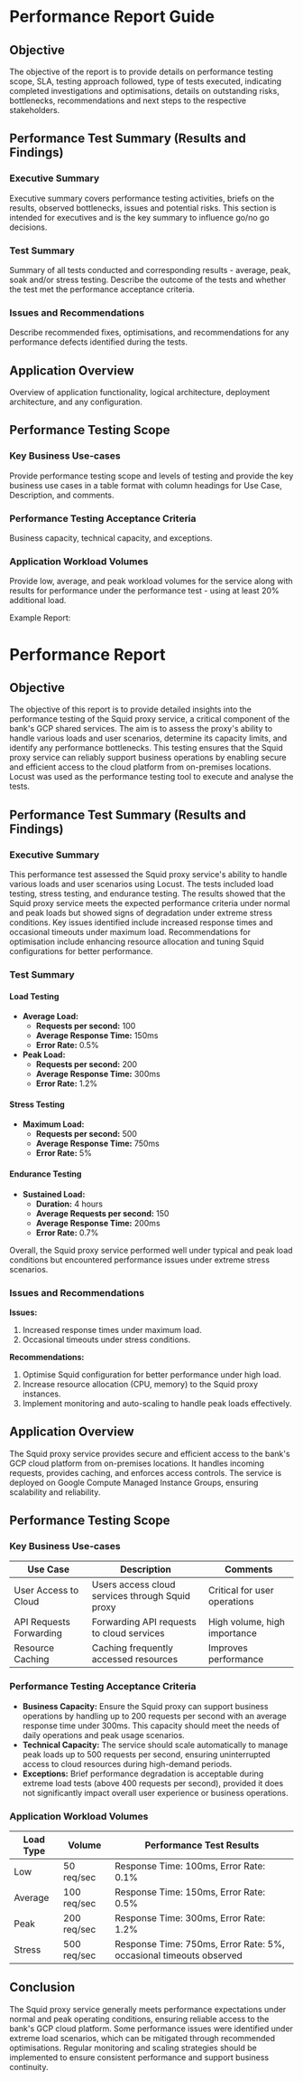 # Performance Report Guide

## Objective 

The objective of the report is to provide details on performance testing scope, SLA, testing approach followed, type of tests executed, indicating completed investigations and optimisations, details on outstanding risks, bottlenecks, recommendations and next steps to the respective stakeholders. 

## Performance Test Summary (Results and Findings)

### Executive Summary 

Executive summary covers performance testing activities, briefs on the results, observed bottlenecks, issues and potential risks. This section is intended for executives and is the key summary to influence go/no go decisions. 


### Test Summary 

Summary of all tests conducted and corresponding results - average, peak, soak and/or stress testing. Describe the outcome of the tests and whether the test met the performance acceptance criteria. 


### Issues and Recommendations 

Describe recommended fixes, optimisations, and recommendations for any performance defects identified during the tests. 

## Application Overview 

Overview of application functionality, logical architecture, deployment architecture, and any configuration. 

## Performance Testing Scope

### Key Business Use-cases

Provide performance testing scope and levels of testing and provide the key business use cases in a table format with column headings for Use Case, Description, and comments. 

### Performance Testing Acceptance Criteria 

Business capacity, technical capacity, and exceptions. 


### Application Workload Volumes

Provide low, average, and peak workload volumes for the service along with results for performance under the performance test - using at least 20% additional load. 

Example Report: 

# Performance Report

## Objective

The objective of this report is to provide detailed insights into the performance testing of the Squid proxy service, a critical component of the bank's GCP shared services. The aim is to assess the proxy's ability to handle various loads and user scenarios, determine its capacity limits, and identify any performance bottlenecks. This testing ensures that the Squid proxy service can reliably support business operations by enabling secure and efficient access to the cloud platform from on-premises locations. Locust was used as the performance testing tool to execute and analyse the tests.

## Performance Test Summary (Results and Findings)

### Executive Summary

This performance test assessed the Squid proxy service's ability to handle various loads and user scenarios using Locust. The tests included load testing, stress testing, and endurance testing. The results showed that the Squid proxy service meets the expected performance criteria under normal and peak loads but showed signs of degradation under extreme stress conditions. Key issues identified include increased response times and occasional timeouts under maximum load. Recommendations for optimisation include enhancing resource allocation and tuning Squid configurations for better performance.

### Test Summary

#### Load Testing
- **Average Load:** 
  - **Requests per second:** 100
  - **Average Response Time:** 150ms
  - **Error Rate:** 0.5%
- **Peak Load:** 
  - **Requests per second:** 200
  - **Average Response Time:** 300ms
  - **Error Rate:** 1.2%

#### Stress Testing
- **Maximum Load:**
  - **Requests per second:** 500
  - **Average Response Time:** 750ms
  - **Error Rate:** 5%

#### Endurance Testing
- **Sustained Load:**
  - **Duration:** 4 hours
  - **Average Requests per second:** 150
  - **Average Response Time:** 200ms
  - **Error Rate:** 0.7%

Overall, the Squid proxy service performed well under typical and peak load conditions but encountered performance issues under extreme stress scenarios.

### Issues and Recommendations

**Issues:**
1. Increased response times under maximum load.
2. Occasional timeouts under stress conditions.

**Recommendations:**
1. Optimise Squid configuration for better performance under high load.
2. Increase resource allocation (CPU, memory) to the Squid proxy instances.
3. Implement monitoring and auto-scaling to handle peak loads effectively.

## Application Overview

The Squid proxy service provides secure and efficient access to the bank's GCP cloud platform from on-premises locations. It handles incoming requests, provides caching, and enforces access controls. The service is deployed on Google Compute Managed Instance Groups, ensuring scalability and reliability.

## Performance Testing Scope

### Key Business Use-cases

| Use Case                   | Description                                                                 | Comments                     |
|----------------------------|-----------------------------------------------------------------------------|------------------------------|
| User Access to Cloud       | Users access cloud services through Squid proxy                             | Critical for user operations |
| API Requests Forwarding    | Forwarding API requests to cloud services                                   | High volume, high importance |
| Resource Caching           | Caching frequently accessed resources                                       | Improves performance         |

### Performance Testing Acceptance Criteria

- **Business Capacity:** Ensure the Squid proxy can support business operations by handling up to 200 requests per second with an average response time under 300ms. This capacity should meet the needs of daily operations and peak usage scenarios.
- **Technical Capacity:** The service should scale automatically to manage peak loads up to 500 requests per second, ensuring uninterrupted access to cloud resources during high-demand periods.
- **Exceptions:** Brief performance degradation is acceptable during extreme load tests (above 400 requests per second), provided it does not significantly impact overall user experience or business operations.

### Application Workload Volumes

| Load Type | Volume        | Performance Test Results                                             |
|-----------|---------------|-----------------------------------------------------------------------|
| Low       | 50 req/sec    | Response Time: 100ms, Error Rate: 0.1%                                |
| Average   | 100 req/sec   | Response Time: 150ms, Error Rate: 0.5%                                |
| Peak      | 200 req/sec   | Response Time: 300ms, Error Rate: 1.2%                                |
| Stress    | 500 req/sec   | Response Time: 750ms, Error Rate: 5%, occasional timeouts observed    |

## Conclusion

The Squid proxy service generally meets performance expectations under normal and peak operating conditions, ensuring reliable access to the bank's GCP cloud platform. Some performance issues were identified under extreme load scenarios, which can be mitigated through recommended optimisations. Regular monitoring and scaling strategies should be implemented to ensure consistent performance and support business continuity.
